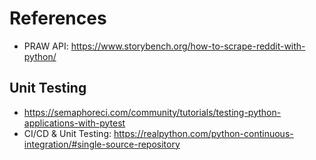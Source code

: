 # References

- PRAW API: https://www.storybench.org/how-to-scrape-reddit-with-python/


## Unit Testing
- https://semaphoreci.com/community/tutorials/testing-python-applications-with-pytest
- CI/CD & Unit Testing: https://realpython.com/python-continuous-integration/#single-source-repository
